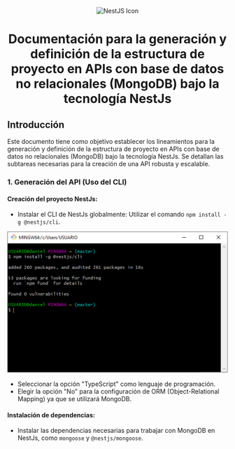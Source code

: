 <p align="center">
  <img src="https://docs.nestjs.com/assets/logo-small.svg" alt="NestJS Icon" width="100"/>
</p>

<h1 align="center"><b>Documentación para la generación y definición de la estructura de proyecto en APIs con base de datos no relacionales (MongoDB) bajo la tecnología NestJs</b></h1>

## Introducción

Este documento tiene como objetivo establecer los lineamientos para la generación y definición de la estructura de proyecto en APIs con base de datos no relacionales (MongoDB) bajo la tecnología NestJs. Se detallan las subtareas necesarias para la creación de una API robusta y escalable.

### 1. Generación del API (Uso del CLI)

#### Creación del proyecto NestJs:

- Instalar el CLI de NestJs globalmente: Utilizar el comando `npm install -g @nestjs/cli`.

![Imagen de ejemplo](img/2.png)

- Seleccionar la opción "TypeScript" como lenguaje de programación.
- Elegir la opción "No" para la configuración de ORM (Object-Relational Mapping) ya que se utilizará MongoDB.

#### Instalación de dependencias:

- Instalar las dependencias necesarias para trabajar con MongoDB en NestJs, como `mongoose` y `@nestjs/mongoose`.
